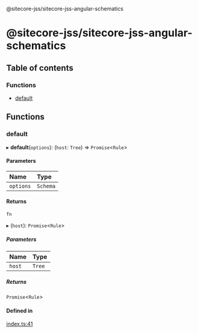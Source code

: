 @sitecore-jss/sitecore-jss-angular-schematics

# @sitecore-jss/sitecore-jss-angular-schematics

## Table of contents

### Functions

- [default](README.md#default)

## Functions

### default

▸ **default**(`options`): (`host`: `Tree`) => `Promise`<`Rule`\>

#### Parameters

| Name      | Type     |
| :-------- | :------- |
| `options` | `Schema` |

#### Returns

`fn`

▸ (`host`): `Promise`<`Rule`\>

##### Parameters

| Name   | Type   |
| :----- | :----- |
| `host` | `Tree` |

##### Returns

`Promise`<`Rule`\>

#### Defined in

[index.ts:41](https://github.com/Sitecore/jss/blob/876dae504/packages/sitecore-jss-angular-schematics/src/jss-component/index.ts#L41)

